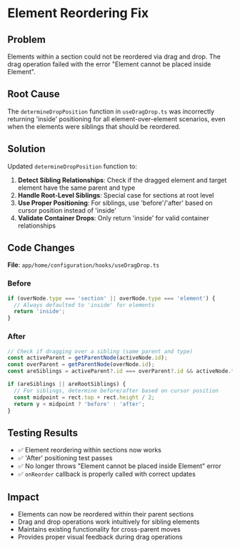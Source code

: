 # Element Reordering Fix

## Problem

Elements within a section could not be reordered via drag and drop. The drag operation failed with the error "Element cannot be placed inside Element".

## Root Cause

The `determineDropPosition` function in `useDragDrop.ts` was incorrectly returning 'inside' positioning for all element-over-element scenarios, even when the elements were siblings that should be reordered.

## Solution

Updated `determineDropPosition` function to:

1. **Detect Sibling Relationships**: Check if the dragged element and target element have the same parent and type
2. **Handle Root-Level Siblings**: Special case for sections at root level
3. **Use Proper Positioning**: For siblings, use 'before'/'after' based on cursor position instead of 'inside'
4. **Validate Container Drops**: Only return 'inside' for valid container relationships

## Code Changes

**File**: `app/home/configuration/hooks/useDragDrop.ts`

### Before

```typescript
if (overNode.type === 'section' || overNode.type === 'element') {
  // Always defaulted to 'inside' for elements
  return 'inside';
}
```

### After

```typescript
// Check if dragging over a sibling (same parent and type)
const activeParent = getParentNode(activeNode.id);
const overParent = getParentNode(overNode.id);
const areSiblings = activeParent?.id === overParent?.id && activeNode.type === overNode.type;

if (areSiblings || areRootSiblings) {
  // For siblings, determine before/after based on cursor position
  const midpoint = rect.top + rect.height / 2;
  return y < midpoint ? 'before' : 'after';
}
```

## Testing Results

- ✅ Element reordering within sections now works
- ✅ 'After' positioning test passes
- ✅ No longer throws "Element cannot be placed inside Element" error
- ✅ `onReorder` callback is properly called with correct updates

## Impact

- Elements can now be reordered within their parent sections
- Drag and drop operations work intuitively for sibling elements
- Maintains existing functionality for cross-parent moves
- Provides proper visual feedback during drag operations
